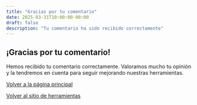 ```yaml
---
title: "Gracias por tu comentario"
date: 2025-03-31T10:00:00-00:00
draft: false
description: "Tu comentario ha sido recibido correctamente"
---
```


## ¡Gracias por tu comentario!

Hemos recibido tu comentario correctamente. Valoramos mucho tu opinión y la tendremos en cuenta para seguir mejorando nuestras herramientas.

[Volver a la página principal](/)

[Volver al sitio de herramientas](https://test-indice.netlify.app)
